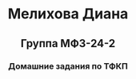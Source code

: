 <h1 align="center">Мелихова Диана</a> 
<h2 align="center">Группа МФЗ-24-2</a> 
<h3 align="center">Домашние задания по ТФКП</h3>
